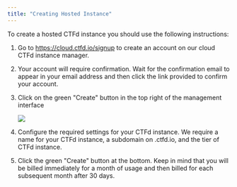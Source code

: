 ```yaml
---
title: "Creating Hosted Instance"
---
```


To create a hosted CTFd instance you should use the following instructions:

1. Go to https://cloud.ctfd.io/signup to create an account on our cloud CTFd instance manager.

2. Your account will require confirmation. Wait for the confirmation email to appear in your email address and then click the link provided to confirm your account.

3. Click on the green "Create" button in the top right of the management interface

   ![](/images/hosted/instances/hosted-create-button.png)

4. Configure the required settings for your CTFd instance. We require a name for your CTFd instance, a subdomain on .ctfd.io, and the tier of CTFd instance.

5. Click the green "Create" button at the bottom. Keep in mind that you will be billed immediately for a month of usage and then billed for each subsequent month after 30 days.
